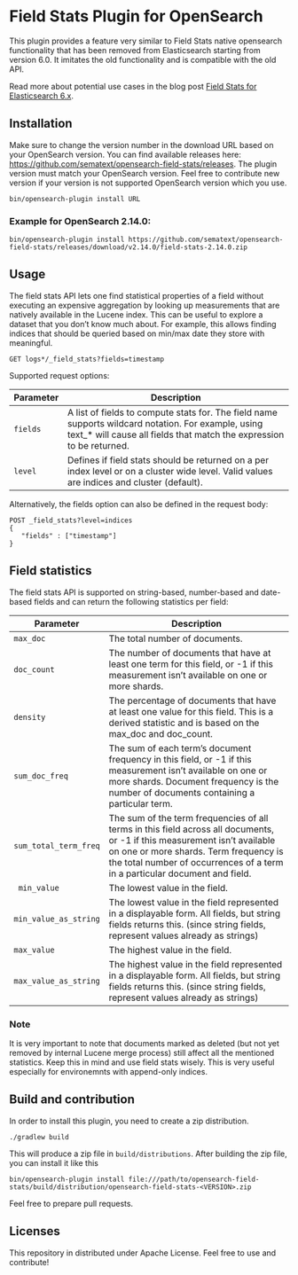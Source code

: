 Field Stats Plugin for OpenSearch
====================================

This plugin provides a feature very similar to Field Stats native
opensearch functionality that has been removed from Elasticsearch starting
from version 6.0. It imitates the old functionality and is compatible with the
old API.

Read more about potential use cases in the blog post [Field Stats for Elasticsearch 6.x](https://sematext.com/blog/field-stats-plugin-elasticsearch/).

Installation
------------

Make sure to change the version number in the download URL based on your OpenSearch version. You can
find available releases here: https://github.com/sematext/opensearch-field-stats/releases. The
plugin version must match your OpenSearch version. Feel free to contribute
new version if your version is not supported OpenSearch version which you use.

```
bin/opensearch-plugin install URL
```

### Example for OpenSearch 2.14.0:


```
bin/opensearch-plugin install https://github.com/sematext/opensearch-field-stats/releases/download/v2.14.0/field-stats-2.14.0.zip
```


Usage
-----

The field stats API lets one find statistical properties of a field
without executing an expensive aggregation by looking up measurements that
are natively available in the Lucene index. This can be useful to explore a
dataset that you don’t know much about. For example, this allows finding indices
that should be queried based on min/max date they store with meaningful.


```
GET logs*/_field_stats?fields=timestamp
```
 
Supported request options:


|Parameter|Description|
|-----|----
| `fields` | A list of fields to compute stats for. The field name supports wildcard notation. For example, using text_* will cause all fields that match the expression to be returned.|
| `level` | Defines if field stats should be returned on a per index level or on a cluster wide level. Valid values are indices and cluster (default). |


Alternatively, the fields option can also be defined in the request body:

```
POST _field_stats?level=indices
{
   "fields" : ["timestamp"]
}
```

Field statistics
----------------

The field stats API is supported on string-based, number-based and date-based fields and can return the following statistics per field:


|Parameter|Description|
|-----|----|
| `max_doc` | The total number of documents. |
| `doc_count` | The number of documents that have at least one term for this field, or -1 if this measurement isn’t available on one or more shards. |
| `density` | The percentage of documents that have at least one value for this field. This is a derived statistic and is based on the max_doc and doc_count.|
| `sum_doc_freq` | The sum of each term’s document frequency in this field, or -1 if this measurement isn’t available on one or more shards. Document frequency is the number of documents containing a particular term. |
| `sum_total_term_freq` | The sum of the term frequencies of all terms in this field across all documents, or -1 if this measurement isn’t available on one or more shards. Term frequency is the total number of occurrences of a term in a particular document and field. |
| ` min_value` | The lowest value in the field. |  
| `min_value_as_string` | The lowest value in the field represented in a displayable form. All fields, but string fields returns this. (since string fields, represent values already as strings) | 
| `max_value` | The highest value in the field. | 
| `max_value_as_string` | The highest value in the field represented in a displayable form. All fields, but string fields returns this. (since string fields, represent values already as strings) | 


### Note

It is very important to note that documents marked as deleted (but not
yet removed by internal Lucene merge process) still affect all the mentioned statistics. Keep this in
mind and use field stats wisely. This is very useful especially for environemnts with
append-only indices.  


Build and  contribution
-----------------------
In order to install this plugin, you need to create a zip distribution.

```
./gradlew build
```

This will produce a zip file in `build/distributions`. After building the zip file, you can install it like this

```
bin/opensearch-plugin install file:///path/to/opensearch-field-stats/build/distribution/opensearch-field-stats-<VERSION>.zip
```

Feel free to prepare pull requests.



Licenses
--------
This repository in distributed under Apache License. Feel free to use and contribute!

